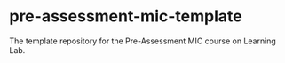 # pre-assessment-mic-template
The template repository for the Pre-Assessment MIC course on Learning Lab.

